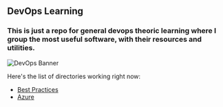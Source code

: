﻿## DevOps Learning
### This is just a repo for general devops theoric learning where I group the most useful software, with their resources and utilities. 
![DevOps Banner](https://ibagroupit.com/wp-content/uploads/2020/05/banner_1300-357_devops.png)

Here's the list of directories working right now:
 - [Best Practices](/BestPractices/BestPractices.md)
 - [Azure](/Azure)

